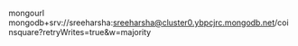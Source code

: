 mongourl mongodb+srv://sreeharsha:sreeharsha@cluster0.ybpcjrc.mongodb.net/coinsquare?retryWrites=true&w=majority


